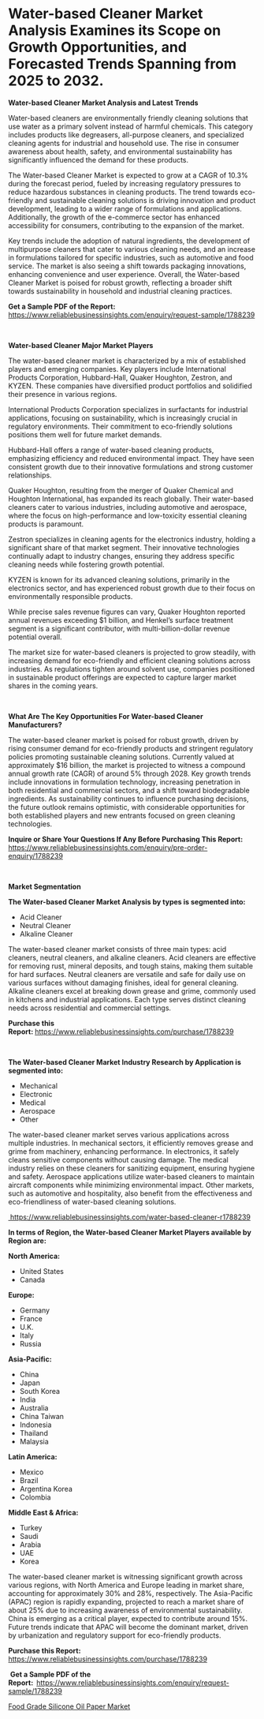 <p><h1>Water-based Cleaner Market Analysis Examines its Scope on Growth Opportunities, and Forecasted Trends Spanning from 2025 to 2032.</h1></p><p><strong>Water-based Cleaner Market Analysis and Latest Trends</strong></p>
<p><p>Water-based cleaners are environmentally friendly cleaning solutions that use water as a primary solvent instead of harmful chemicals. This category includes products like degreasers, all-purpose cleaners, and specialized cleaning agents for industrial and household use. The rise in consumer awareness about health, safety, and environmental sustainability has significantly influenced the demand for these products.</p><p>The Water-based Cleaner Market is expected to grow at a CAGR of 10.3% during the forecast period, fueled by increasing regulatory pressures to reduce hazardous substances in cleaning products. The trend towards eco-friendly and sustainable cleaning solutions is driving innovation and product development, leading to a wider range of formulations and applications. Additionally, the growth of the e-commerce sector has enhanced accessibility for consumers, contributing to the expansion of the market. </p><p>Key trends include the adoption of natural ingredients, the development of multipurpose cleaners that cater to various cleaning needs, and an increase in formulations tailored for specific industries, such as automotive and food service. The market is also seeing a shift towards packaging innovations, enhancing convenience and user experience. Overall, the Water-based Cleaner Market is poised for robust growth, reflecting a broader shift towards sustainability in household and industrial cleaning practices.</p></p>
<p><strong>Get a Sample PDF of the Report:&nbsp;</strong> <a href="https://www.reliablebusinessinsights.com/enquiry/request-sample/1788239?utm_campaign=2226&utm_medium=2&utm_source=Github&utm_content=ia&utm_term=02022025&utm_id=water-based-cleaner">https://www.reliablebusinessinsights.com/enquiry/request-sample/1788239</a></p>
<p>&nbsp;</p>
<p><strong>Water-based Cleaner Major Market Players</strong></p>
<p><p>The water-based cleaner market is characterized by a mix of established players and emerging companies. Key players include International Products Corporation, Hubbard-Hall, Quaker Houghton, Zestron, and KYZEN. These companies have diversified product portfolios and solidified their presence in various regions.</p><p>International Products Corporation specializes in surfactants for industrial applications, focusing on sustainability, which is increasingly crucial in regulatory environments. Their commitment to eco-friendly solutions positions them well for future market demands.</p><p>Hubbard-Hall offers a range of water-based cleaning products, emphasizing efficiency and reduced environmental impact. They have seen consistent growth due to their innovative formulations and strong customer relationships.</p><p>Quaker Houghton, resulting from the merger of Quaker Chemical and Houghton International, has expanded its reach globally. Their water-based cleaners cater to various industries, including automotive and aerospace, where the focus on high-performance and low-toxicity essential cleaning products is paramount. </p><p>Zestron specializes in cleaning agents for the electronics industry, holding a significant share of that market segment. Their innovative technologies continually adapt to industry changes, ensuring they address specific cleaning needs while fostering growth potential.</p><p>KYZEN is known for its advanced cleaning solutions, primarily in the electronics sector, and has experienced robust growth due to their focus on environmentally responsible products.</p><p>While precise sales revenue figures can vary, Quaker Houghton reported annual revenues exceeding $1 billion, and Henkel’s surface treatment segment is a significant contributor, with multi-billion-dollar revenue potential overall.</p><p>The market size for water-based cleaners is projected to grow steadily, with increasing demand for eco-friendly and efficient cleaning solutions across industries. As regulations tighten around solvent use, companies positioned in sustainable product offerings are expected to capture larger market shares in the coming years.</p></p>
<p>&nbsp;</p>
<p><strong>What Are The Key Opportunities For Water-based Cleaner Manufacturers?</strong></p>
<p><p>The water-based cleaner market is poised for robust growth, driven by rising consumer demand for eco-friendly products and stringent regulatory policies promoting sustainable cleaning solutions. Currently valued at approximately $16 billion, the market is projected to witness a compound annual growth rate (CAGR) of around 5% through 2028. Key growth trends include innovations in formulation technology, increasing penetration in both residential and commercial sectors, and a shift toward biodegradable ingredients. As sustainability continues to influence purchasing decisions, the future outlook remains optimistic, with considerable opportunities for both established players and new entrants focused on green cleaning technologies.</p></p>
<p><strong>Inquire or Share Your Questions If Any Before Purchasing This Report:</strong> <a href="https://www.reliablebusinessinsights.com/enquiry/pre-order-enquiry/1788239?utm_campaign=2226&utm_medium=2&utm_source=Github&utm_content=ia&utm_term=02022025&utm_id=water-based-cleaner">https://www.reliablebusinessinsights.com/enquiry/pre-order-enquiry/1788239</a></p>
<p>&nbsp;</p>
<p><strong>Market Segmentation</strong></p>
<p><strong>The Water-based Cleaner Market Analysis by types is segmented into:</strong></p>
<p><ul><li>Acid Cleaner</li><li>Neutral Cleaner</li><li>Alkaline Cleaner</li></ul></p>
<p><p>The water-based cleaner market consists of three main types: acid cleaners, neutral cleaners, and alkaline cleaners. Acid cleaners are effective for removing rust, mineral deposits, and tough stains, making them suitable for hard surfaces. Neutral cleaners are versatile and safe for daily use on various surfaces without damaging finishes, ideal for general cleaning. Alkaline cleaners excel at breaking down grease and grime, commonly used in kitchens and industrial applications. Each type serves distinct cleaning needs across residential and commercial settings.</p></p>
<p><strong>Purchase this Report:&nbsp;</strong><a href="https://www.reliablebusinessinsights.com/purchase/1788239?utm_campaign=2226&utm_medium=2&utm_source=Github&utm_content=ia&utm_term=02022025&utm_id=water-based-cleaner">https://www.reliablebusinessinsights.com/purchase/1788239</a></p>
<p>&nbsp;</p>
<p><strong>The Water-based Cleaner Market Industry Research by Application is segmented into:</strong></p>
<p><ul><li>Mechanical</li><li>Electronic</li><li>Medical</li><li>Aerospace</li><li>Other</li></ul></p>
<p><p>The water-based cleaner market serves various applications across multiple industries. In mechanical sectors, it efficiently removes grease and grime from machinery, enhancing performance. In electronics, it safely cleans sensitive components without causing damage. The medical industry relies on these cleaners for sanitizing equipment, ensuring hygiene and safety. Aerospace applications utilize water-based cleaners to maintain aircraft components while minimizing environmental impact. Other markets, such as automotive and hospitality, also benefit from the effectiveness and eco-friendliness of water-based cleaning solutions.</p></p>
<p><a href="https://www.reliablebusinessinsights.com/water-based-cleaner-r1788239?utm_campaign=2226&utm_medium=2&utm_source=Github&utm_content=ia&utm_term=02022025&utm_id=water-based-cleaner">&nbsp;https://www.reliablebusinessinsights.com/water-based-cleaner-r1788239</a></p>
<p><strong>In terms of Region, the Water-based Cleaner Market Players available by Region are:</strong></p>
<p>
    <p> <strong> North America: </strong>
        <ul>
            <li>United States</li>
            <li>Canada</li>
        </ul>
        </p> 
    <p> <strong> Europe: </strong>
        <ul>
            <li>Germany</li>
            <li>France</li>
            <li>U.K.</li>
            <li>Italy</li>
            <li>Russia</li>
        </ul>
        </p> 
    <p> <strong> Asia-Pacific: </strong>
        <ul>
            <li>China</li>
            <li>Japan</li>
            <li>South Korea</li>
            <li>India</li>
            <li>Australia</li>
            <li>China Taiwan</li>
            <li>Indonesia</li>
            <li>Thailand</li>
            <li>Malaysia</li>
        </ul>
        </p> 
    <p> <strong> Latin America: </strong>
        <ul>
            <li>Mexico</li>
            <li>Brazil</li>
            <li>Argentina Korea</li>
            <li>Colombia</li>
        </ul>
        </p> 
    <p> <strong> Middle East & Africa: </strong>
        <ul>
            <li>Turkey</li>
            <li>Saudi</li>
            <li>Arabia</li>
            <li>UAE</li>
            <li>Korea</li>
        </ul>
    </p>
    </p>
<p><p>The water-based cleaner market is witnessing significant growth across various regions, with North America and Europe leading in market share, accounting for approximately 30% and 28%, respectively. The Asia-Pacific (APAC) region is rapidly expanding, projected to reach a market share of about 25% due to increasing awareness of environmental sustainability. China is emerging as a critical player, expected to contribute around 15%. Future trends indicate that APAC will become the dominant market, driven by urbanization and regulatory support for eco-friendly products.</p></p>
<p><strong>Purchase this Report: </strong><a href="https://www.reliablebusinessinsights.com/purchase/1788239?utm_campaign=2226&utm_medium=2&utm_source=Github&utm_content=ia&utm_term=02022025&utm_id=water-based-cleaner">https://www.reliablebusinessinsights.com/purchase/1788239</a></p>
<p>&nbsp;<strong>Get a Sample PDF of the Report:&nbsp;&nbsp;</strong><a href="https://www.reliablebusinessinsights.com/enquiry/request-sample/1788239?utm_campaign=2226&utm_medium=2&utm_source=Github&utm_content=ia&utm_term=02022025&utm_id=water-based-cleaner">https://www.reliablebusinessinsights.com/enquiry/request-sample/1788239</a></p>
<p><strong></strong></p>
<p><p><a href="https://github.com/AlisaRowe24/Market-Research-Report-List-1/blob/main/food-grade-silicone-oil-paper-market.md?utm_campaign=2226&utm_medium=2&utm_source=Github&utm_content=ia&utm_term=02022025&utm_id=water-based-cleaner">Food Grade Silicone Oil Paper Market</a></p></p>
